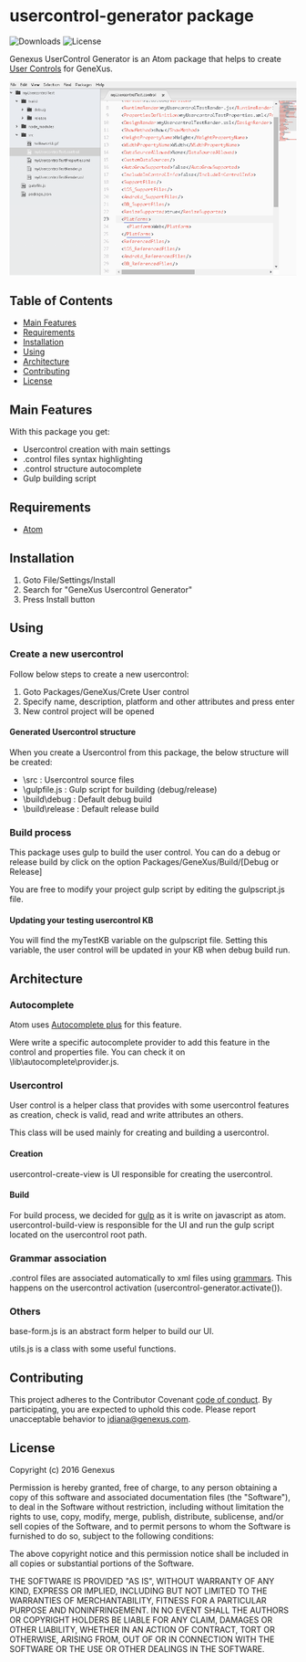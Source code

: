 usercontrol-generator package
=============================
![Downloads](https://img.shields.io/github/downloads/genexuslabs/usercontrol-generator/total.svg)
![License](https://img.shields.io/badge/license-MIT-blue.svg)

Genexus UserControl Generator is an Atom package that helps to create [User Controls](http://wiki.genexus.com/commwiki/servlet/wiki?5273,Category%3AUser+Controls) for GeneXus.

![A screenshot of your package](screen.gif)

Table of Contents
-----------------
  * [Main Features](#features)
  * [Requirements](#requirements)
  * [Installation](#install)
  * [Using](#using)
  * [Architecture](#architecture)
  * [Contributing](#contributing)
  * [License](#license)

## Main Features
With this package you get:

* Usercontrol creation with main settings
* .control files syntax highlighting
* .control structure autocomplete
* Gulp building script

## Requirements

- [Atom](https://atom.io/)
## Installation
1. Goto File/Settings/Install
2. Search for "GeneXus Usercontrol Generator"
3. Press Install button

## Using
### Create a new usercontrol
Follow below steps to create a new usercontrol:
1. Goto Packages/GeneXus/Crete User control
2. Specify name, description, platform and other attributes and press enter
3. New control project will be opened

#### Generated Usercontrol structure
When you create a Usercontrol from this package, the below structure will be created:

* \src : Usercontrol source files
* \gulpfile.js : Gulp script for building (debug/release)
* \build\debug : Default debug build
* \build\release : Default release build

### Build process
This package uses gulp to build the user control.
You can do a debug or release build by click on the option Packages/GeneXus/Build/[Debug or Release]

You are free to modify your project gulp script by editing the gulpscript.js file.

#### Updating your testing usercontrol KB
You will find the myTestKB variable on the gulpscript file. Setting this variable, the user control will be updated in your KB when debug build run.

## Architecture
### Autocomplete
Atom uses [Autocomplete plus](https://github.com/atom/autocomplete-plus) for this feature.

Were write a specific autocomplete provider to add this feature in the control and properties file. You can check it on \lib\autocomplete\provider.js.

### Usercontrol
User control is a helper class that provides with some usercontrol features as creation, check is valid, read and write attributes an others.

This class will be used mainly for creating and building a usercontrol.

#### Creation
usercontrol-create-view is UI responsible for creating the usercontrol.

#### Build
For build process, we decided for [gulp](http://gulpjs.com/) as it is write on javascript as atom.
usercontrol-build-view is responsible for the UI and run the gulp script located on the usercontrol root path.

### Grammar association
.control files are associated automatically to xml files using [grammars](https://atom.io/docs/api/v1.8.0/Grammar). This happens on the usercontrol activation (usercontrol-generator.activate()).

### Others
base-form.js is an abstract form helper to build our UI.

utils.js is a class with some useful functions.

## Contributing
This project adheres to the Contributor Covenant [code of conduct](CODE_OF_CONDUCT.md).
By participating, you are expected to uphold this code. Please report unacceptable behavior to jdiana@genexus.com.

## License
Copyright (c) 2016 Genexus

Permission is hereby granted, free of charge, to any person obtaining
a copy of this software and associated documentation files (the
"Software"), to deal in the Software without restriction, including
without limitation the rights to use, copy, modify, merge, publish,
distribute, sublicense, and/or sell copies of the Software, and to
permit persons to whom the Software is furnished to do so, subject to
the following conditions:

The above copyright notice and this permission notice shall be
included in all copies or substantial portions of the Software.

THE SOFTWARE IS PROVIDED "AS IS", WITHOUT WARRANTY OF ANY KIND,
EXPRESS OR IMPLIED, INCLUDING BUT NOT LIMITED TO THE WARRANTIES OF
MERCHANTABILITY, FITNESS FOR A PARTICULAR PURPOSE AND
NONINFRINGEMENT. IN NO EVENT SHALL THE AUTHORS OR COPYRIGHT HOLDERS BE
LIABLE FOR ANY CLAIM, DAMAGES OR OTHER LIABILITY, WHETHER IN AN ACTION
OF CONTRACT, TORT OR OTHERWISE, ARISING FROM, OUT OF OR IN CONNECTION
WITH THE SOFTWARE OR THE USE OR OTHER DEALINGS IN THE SOFTWARE.
